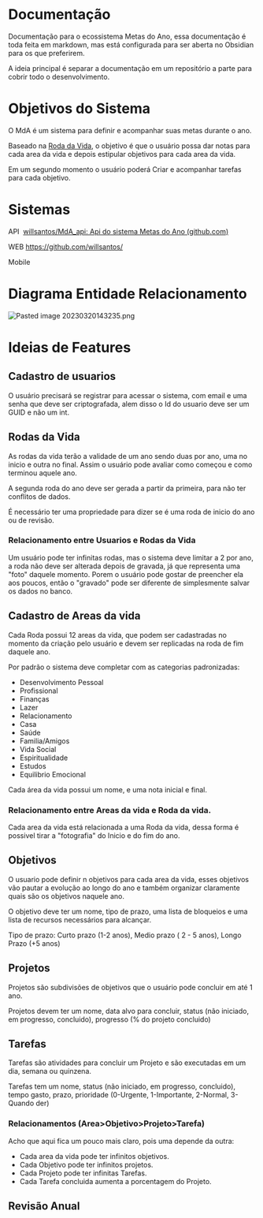
# Documentação

Documentação para o ecossistema Metas do Ano, essa documentação é toda feita em markdown, mas está configurada para ser aberta no Obsidian para os que preferirem.


A ideia principal é separar a documentação em um repositório a parte para cobrir todo o desenvolvimento.

  

# Objetivos do Sistema

O MdA é um sistema para definir e acompanhar suas metas durante o ano.

Baseado na [Roda da Vida](Roda%20da%20Vida.md), o objetivo é que o usuário possa dar notas para cada area da vida e depois estipular objetivos para cada area da vida.

Em um segundo momento o usuário poderá Criar e acompanhar tarefas para cada objetivo.


  

# Sistemas

  

API  [willsantos/MdA_api: Api do sistema Metas do Ano (github.com)](https://github.com/willsantos/MdA_api)

  

WEB https://github.com/willsantos/

  

Mobile

  
# Diagrama Entidade Relacionamento
![Pasted image 20230320143235.png](Pasted%20image%2020230320143235.png)
  

# Ideias de Features

## Cadastro de usuarios
O usuário precisará se registrar para acessar o sistema, com email e uma senha que deve ser criptografada, alem disso o Id do usuario deve ser um GUID e não um int.

## Rodas da Vida

As rodas da vida terão a validade de um ano sendo duas por ano, uma no inicio e outra no final.
Assim o usuário pode avaliar como começou e como terminou aquele ano.

A segunda roda do ano deve ser gerada a partir da primeira, para não ter conflitos de dados.

É necessário ter uma propriedade para dizer se é uma roda de inicio do ano ou de revisão.

### Relacionamento entre Usuarios e Rodas da Vida

Um usuário pode ter infinitas rodas, mas o sistema deve limitar a 2 por ano, a roda não deve ser alterada depois de gravada, já que representa uma "foto" daquele momento.
Porem o usuário pode gostar de preencher ela aos poucos, então o "gravado" pode ser diferente de simplesmente salvar os dados no banco.

## Cadastro de Areas da vida

Cada Roda possui 12 areas da vida, que podem ser cadastradas no momento da criação pelo usuário e devem ser replicadas na roda de fim daquele ano.

Por padrão o sistema deve completar com as categorias padronizadas:

- Desenvolvimento Pessoal
- Profissional
- Finanças
- Lazer
- Relacionamento
- Casa
- Saúde
- Familia/Amigos
- Vida Social
- Espiritualidade
- Estudos
- Equilibrio Emocional

Cada área da vida possui um nome, e uma nota inicial e final.

### Relacionamento entre Areas da vida e Roda da vida.

Cada area da vida está relacionada a uma Roda da vida, dessa forma é possivel tirar a "fotografia" do Inicio e do fim do ano.

## Objetivos

O usuario pode definir n objetivos para cada area da vida, esses objetivos vão pautar a evolução ao longo do ano e também organizar claramente quais são os objetivos naquele ano.

O objetivo deve ter um nome, tipo de prazo, uma lista de bloqueios e uma lista de recursos necessários para alcançar.

Tipo de prazo: Curto prazo (1-2 anos), Medio prazo ( 2 - 5 anos), Longo Prazo (+5 anos)


## Projetos

Projetos são subdivisões de objetivos que o usuário pode concluir em até 1 ano.

Projetos devem ter um nome, data alvo para concluir, status (não iniciado, em progresso, concluido), progresso (% do projeto concluido)

## Tarefas

Tarefas são atividades para concluir um Projeto e são executadas em um dia, semana ou quinzena.

Tarefas tem um nome, status (não iniciado, em progresso, concluido), tempo gasto, prazo, prioridade (0-Urgente, 1-Importante, 2-Normal, 3-Quando der)


### Relacionamentos (Area>Objetivo>Projeto>Tarefa)


Acho que aqui fica um pouco mais claro, pois uma depende da outra:

- Cada area da vida pode ter infinitos objetivos.
- Cada Objetivo pode ter infinitos projetos.
- Cada Projeto pode ter infinitas Tarefas.
- Cada Tarefa concluida aumenta a porcentagem do Projeto.

## Revisão Anual






